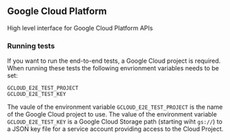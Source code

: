 ## Google Cloud Platform

High level interface for Google Cloud Platform APIs

### Running tests

If you want to run the end-to-end tests, a Google Cloud project is required.
When running these tests the following envrionment variables needs to be set:

    GCLOUD_E2E_TEST_PROJECT
    GCLOUD_E2E_TEST_KEY

The vaule of the environment variable `GCLOUD_E2E_TEST_PROJECT` is the name
of the Google Cloud project to use. The value of the environment variable
`GCLOUD_E2E_TEST_KEY` is a Google Cloud Storage path (starting wiht `gs://`)
to a JSON key file for a service account providing access to the Cloud Project. 
